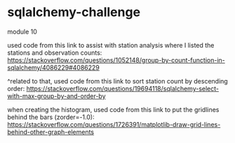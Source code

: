 # sqlalchemy-challenge
module 10

used code from this link to assist with station analysis where I listed the stations and observation counts:
https://stackoverflow.com/questions/1052148/group-by-count-function-in-sqlalchemy/4086229#4086229

^related to that, used code from this link to sort station count by descending order:
https://stackoverflow.com/questions/19694118/sqlalchemy-select-with-max-group-by-and-order-by

when creating the histogram, used code from this link to put the gridlines behind the bars (zorder=-1.0):
https://stackoverflow.com/questions/1726391/matplotlib-draw-grid-lines-behind-other-graph-elements